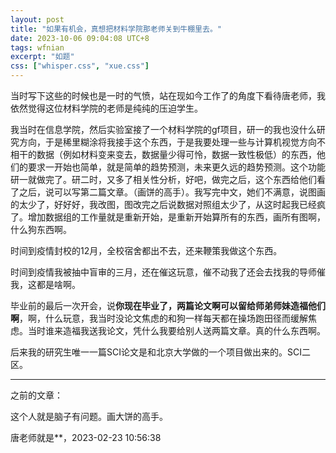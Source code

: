 ```yaml
---
layout: post
title: "如果有机会，真想把材料学院那老师关到牛棚里去。"
date: 2023-10-06 09:04:08 UTC+8
tags: wfnian
excerpt: "如题"
css: ["whisper.css", "xue.css"]
---
```


<p class="s-content">当时写下这些的时候也是一时的气愤，站在现如今工作了的角度下看待唐老师，我依然觉得这位材料学院的老师是纯纯的压迫学生。</p>
<p class="s-content">我当时在信息学院，然后实验室接了一个材料学院的gf项目，研一的我也没什么研究方向，于是稀里糊涂将我接手这个东西，于是我要处理一些与计算机视觉方向不相干的数据（例如材料变来变去，数据量少得可怜，数据一致性极低）的东西，他们的要求一开始也简单，就是简单的趋势预测，未来更久远的趋势预测。这个功能研一就做完了。研二时，又多了相关性分析，好吧，做完之后，这个东西给他们看了之后，说可以写第二篇文章。（画饼的高手）。我写完中文，她们不满意，说图画的太少了，好好好，我改图，图改完之后说数据对照组太少了，从这时起我已经疯了。增加数据组的工作量就是重新开始，是重新开始算所有的东西，画所有图啊，什么狗东西啊。</p>
<p class="s-content">时间到疫情封校的12月，全校宿舍都出不去，还来鞭策我做这个东西。</p>
<p class="s-content">时间到疫情我被抽中盲审的三月，还在催这玩意，催不动我了还会去找我的导师催我，这都是啥啊。</p>
<p class="s-content">毕业前的最后一次开会，说<b>你现在毕业了，两篇论文啊可以留给师弟师妹造福他们啊</b>，啊，什么玩意，我当时没论文焦虑的和狗一样每天都在操场跑田径而缓解焦虑。当时谁来造福我送我论文，凭什么我要给别人送两篇文章。真的什么东西啊。</p>
<p class="s-content">后来我的研究生唯一一篇SCI论文是和北京大学做的一个项目做出来的。SCI二区。</p>


<hr>

<p class="s-content">之前的文章：</p>
<p class="s-content">这个人就是脑子有问题。画大饼的高手。</p>
<p class="s-content">唐老师就是**，2023-02-23 10:56:38</p>

